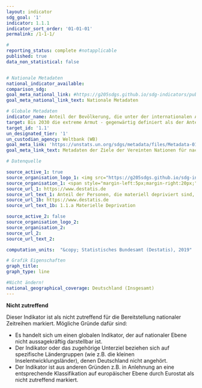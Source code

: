```yaml
---
layout: indicator
sdg_goal: '1'
indicator: 1.1.1
indicator_sort_order: '01-01-01'
permalink: /1-1-1/

#
reporting_status: complete #notapplicable
published: true
data_non_statistical: false


# Nationale Metadaten
national_indicator_available:
comparison_sdg:
goal_meta_national_link: #https://g205sdgs.github.io/sdg-indicators/public/MetaDe/1.1.1.pdf
goal_meta_national_link_text: Nationale Metadaten

# Globale Metadaten
indicator_name: Anteil der Bevölkerung, die unter der internationalen Armutsgrenze lebt, nach Geschlecht, Alter, Erwerbsstatus und geographischer Lage (urban/rural)
target: Bis 2030 die extreme Armut - gegenwärtig definiert als der Anteil der Menschen, die mit weniger als 1,25 Dollar pro Tag auskommen müssen - für alle Menschen überall auf der Welt beseitigen
target_id: '1.1'
un_designated_tier: '1'
un_custodian_agency: Weltbank (WB)
goal_meta_link: 'https://unstats.un.org/sdgs/metadata/files/Metadata-01-01-01a.pdf'
goal_meta_link_text: Metadaten der Ziele der Vereinten Nationen für nachhaltige Entwicklung

# Datenquelle

source_active_1: true
source_organisation_logo_1: <img src="https://g205sdgs.github.io/sdg-indicators/public/Wettersymbole/Sonne.png" alt="Logo Destatis" /><img src="https://g205sdgs.github.io/sdg-indicators/public/Wettersymbole/Bedeckt.png" alt="Logo Destatis" /><img src="https://g205sdgs.github.io/sdg-indicators/public/Wettersymbole/Wolke.png" alt="Logo Destatis" /><img src="https://g205sdgs.github.io/sdg-indicators/public/Wettersymbole/Blitz.png" alt="Logo Destatis" />
source_organisation_1: <span style="margin-left:5px;margin-right:20px;">2012</span> 2013 <span style="margin-left:20px;margin-right:20px;">2014</span> 2015
source_url_1: https://www.destatis.de
source_url_text_1: Anteil der Personen, die materiell depriviert sind, bis 2030 deutlich unter EU-28-Wert halten
source_url_1b: https://www.destatis.de
source_url_text_1b: 1.1.a Materielle Deprivation

source_active_2: false
source_organisation_logo_2:
source_organisation_2:
source_url_2:
source_url_text_2:

computation_units:  "&copy; Statistisches Bundesamt (Destatis), 2019"

# Grafik Eigenschaften
graph_title:
graph_type: line

#Nicht ändern!
national_geographical_coverage: Deutschland (Insgesamt)
---
```

**Nicht zutreffend**

Dieser Indikator ist als nicht zutreffend für die Bereitstellung nationaler Zeitreihen markiert. Mögliche Gründe dafür sind:
-	Es handelt sich um einen globalen Indikator, der auf nationaler Ebene nicht aussagekräftig darstellbar ist.
-	Der Indikator oder das zugehörige Unterziel beziehen sich auf spezifische Ländergruppen  (wie z.B. die kleinen Inselentwicklungsländer), denen Deutschland nicht angehört.
-	Der Indikator ist aus anderen Gründen z.B. in Anlehnung an eine entsprechende Klassifikation auf europäischer Ebene durch Eurostat als nicht zutreffend markiert.

